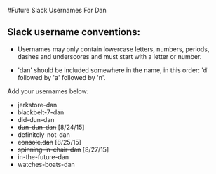 #Future Slack Usernames For Dan

## Slack username conventions:

* Usernames may only contain lowercase letters, numbers, periods, dashes and underscores and must start with a letter or number.

* 'dan' should be included somewhere in the name, in this order: 'd' followed by 'a' followed by 'n'.

Add your usernames below:

* jerkstore-dan
* blackbelt-7-dan
* did-dun-dan
* ~~dun-dun-dan~~ [8/24/15]
* definitely-not-dan
* ~~console.dan~~ [8/25/15]
* ~~spinning-in-chair-dan~~ [8/27/15]
* in-the-future-dan
* watches-boats-dan
